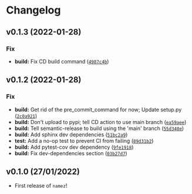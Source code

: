 # Changelog

<!--next-version-placeholder-->

## v0.1.3 (2022-01-28)
### Fix
* **build:** Fix CD build command ([`4987c4b`](https://github.com/shawwn/namez/commit/4987c4bd3002784512eb02be8be96dd66f92648d))

## v0.1.2 (2022-01-28)
### Fix
* **build:** Get rid of the pre_commit_command for now; Update setup.py ([`2c0a921`](https://github.com/shawwn/namez/commit/2c0a921eb7f34dbf6ca04180bb38292d7b752afa))
* **build:** Don't upload to pypi; tell CD action to use main branch ([`ea59aee`](https://github.com/shawwn/namez/commit/ea59aeec1d01c2e66706c281570591be97a11788))
* **build:** Tell semantic-release to build using the 'main' branch ([`55d340e`](https://github.com/shawwn/namez/commit/55d340ef738f574814f5b6bef6e16b02b7c18f03))
* **build:** Add sphinx dev dependencies ([`51bc2a9`](https://github.com/shawwn/namez/commit/51bc2a9f3d117b84a22aed01ca1826c0819f8177))
* **test:** Add a no-op test to prevent CI from failing ([`89d31b2`](https://github.com/shawwn/namez/commit/89d31b2b3eba9bdc8d77cc81f0f3756f6c528bc8))
* **build:** Add pytest-cov dev dependency ([`9fe1918`](https://github.com/shawwn/namez/commit/9fe19187f69310755e63b7e1887009cea23d395b))
* **build:** Fix dev-dependencies section ([`03b27d7`](https://github.com/shawwn/namez/commit/03b27d759b225f4be34b57387c5f0afdbb9e3de5))

## v0.1.0 (27/01/2022)

- First release of `namez`!